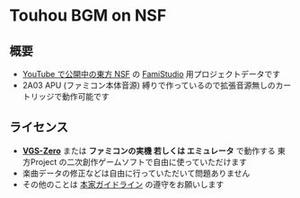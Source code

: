 # Touhou BGM on NSF

## 概要

- [YouTube で公開中の東方 NSF](https://www.youtube.com/playlist?list=PL7zhksAnez5sIxoZej6CpJkImAA486QXF) の [FamiStudio](https://famistudio.org/) 用プロジェクトデータです
- 2A03 APU (ファミコン本体音源) 縛りで作っているので拡張音源無しのカートリッジで動作可能です

## ライセンス

- __[VGS-Zero](https://github.com/suzukiplan/vgszero)__ または __ファミコンの実機 若しくは エミュレータ__ で動作する 東方Project の二次創作ゲームソフトで自由に使っていただけます
- 楽曲データの修正などは自由に行っていただいて問題ありません
- その他のことは [本家ガイドライン](https://touhou-project.news/guideline/) の遵守をお願いします
